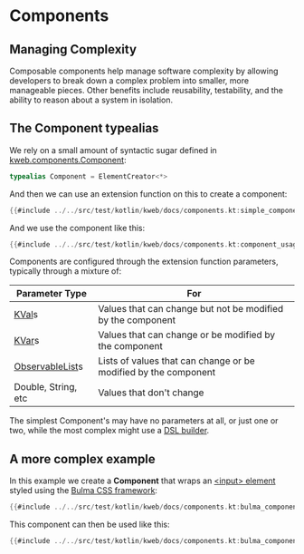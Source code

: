 # Components

<!-- toc -->

## Managing Complexity

Composable components help manage software complexity by allowing developers to break down
a complex problem into smaller, more manageable pieces. Other benefits include
reusability, testability, and the ability to reason about a system in isolation.

## The Component typealias

We rely on a small amount of syntactic sugar defined in [kweb.components.Component](https://docs.kweb.io/api/kweb-core/kweb.components.html#7274344%2FClasslikes%2F769193423):

```kotlin
typealias Component = ElementCreator<*>
```

And then we can use an extension function on this to create a component:

```kotlin
{{#include ../../src/test/kotlin/kweb/docs/components.kt:simple_component}}
```

And we use the component like this:

```kotlin
{{#include ../../src/test/kotlin/kweb/docs/components.kt:component_usage}}
```

Components are configured through the extension function parameters, typically through
a mixture of:

| Parameter Type                                                                               | For                                                             |
|----------------------------------------------------------------------------------------------|-----------------------------------------------------------------|
| [KVal](https://docs.kweb.io/api/kweb-core/kweb.state/-k-val/index.html)s                     | Values that can change but not be modified by the component     |
| [KVar](https://docs.kweb.io/api/kweb-core/kweb.state/-k-var/index.html)s                     | Values that can change or be modified by the component          |
| [ObservableList](https://docs.kweb.io/api/kweb-core/kweb.state/-observable-list/index.html)s | Lists of values that can change or be modified by the component |
| Double, String, etc                                                                          | Values that don't change                                        |

The simplest Component's may have no parameters at all, or just one or two, while the most complex might use 
a [DSL builder](https://in-kotlin.com/design-patterns/builder-pattern/dsl/).

## A more complex example

In this example we create a **Component** that wraps an [\<input\> element](https://bulma.io/documentation/form/input/)
styled using the [Bulma CSS framework](https://bulma.io/):

```kotlin
{{#include ../../src/test/kotlin/kweb/docs/components.kt:bulma_component_example}}
```

This component can then be used like this:

```kotlin
{{#include ../../src/test/kotlin/kweb/docs/components.kt:bulma_component_usage}}
```
